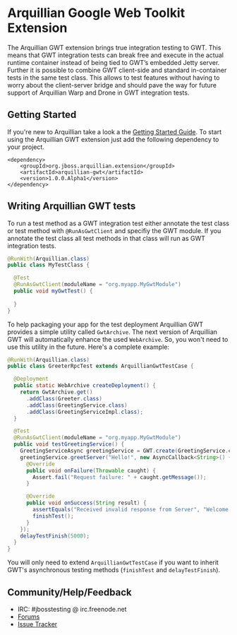 Arquillian Google Web Toolkit Extension
===============

The Arquillian GWT extension brings true integration testing to GWT. This means that GWT integration tests 
can break free and execute in the actual runtime container instead of being tied to GWT’s embedded Jetty
server. Further it is possible to combine GWT client-side and standard in-container tests in the same test 
class. This allows to test features without having to worry about the client-server bridge and should pave 
the way for future support of Arquillian Warp and Drone in GWT integration tests.

Getting Started
-------

If you're new to Arquillian take a look a the [Getting Started Guide](http://arquillian.org/guides/getting_started/). 
To start using the Arquillian GWT extension just add the following dependency to your project.

    <dependency>
        <groupId>org.jboss.arquillian.extension</groupId>
        <artifactId>arquillian-gwt</artifactId>
        <version>1.0.0.Alpha1</version>
    </dependency>


Writing Arquillian GWT tests
------------------

To run a test method as a GWT integration test either annotate the test class or test method 
with `@RunAsGwtClient` and specifiy the GWT module. If you annotate the test class all test methods in 
that class will run as GWT integration tests.
```java
@RunWith(Arquillian.class)
public class MyTestClass {

  @Test 
  @RunAsGwtClient(moduleName = "org.myapp.MyGwtModule")
  public void myGwtTest() {
  
  }
}
```
To help packaging your app for the test deployment Arquillian GWT provides a simple utility called `GwtArchive`. 
The next version of Arquillian GWT will automatically enhance the used `WebArchive`. So, you won't need to use 
this utility in the future. Here's a complete example:

```java
@RunWith(Arquillian.class)
public class GreeterRpcTest extends ArquillianGwtTestCase {

  @Deployment
  public static WebArchive createDeployment() {
    return GwtArchive.get()
      .addClass(Greeter.class)
      .addClass(GreetingService.class)
      .addClass(GreetingServiceImpl.class);
  }

  @Test
  @RunAsGwtClient(moduleName = "org.myapp.MyGwtModule")
  public void testGreetingService() {
    GreetingServiceAsync greetingService = GWT.create(GreetingService.class);
    greetingService.greetServer("Hello!", new AsyncCallback<String>() {
      @Override
      public void onFailure(Throwable caught) {
        Assert.fail("Request failure: " + caught.getMessage());
      }

      @Override
      public void onSuccess(String result) {
        assertEquals("Received invalid response from Server", "Welcome!", result);
        finishTest();
      }
    });
    delayTestFinish(5000);
  }
}
```
You will only need to extend `ArquillianGwtTestCase` if you want to inherit GWT's asynchronous testing 
methods (`finishTest` and `delayTestFinish`). 

Community/Help/Feedback
---------

* IRC: #jbosstesting @ irc.freenode.net
* [Forums](https://community.jboss.org/en/arquillian/dev)
* [Issue Tracker](https://issues.jboss.org/browse/ARQ/component/12316141)
